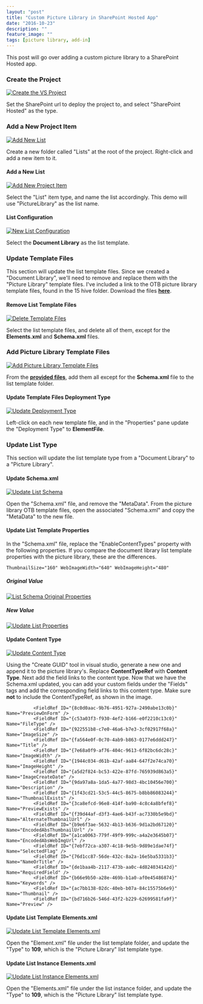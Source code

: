 ```yaml
---
layout: "post"
title: "Custom Picture Library in SharePoint Hosted App"
date: "2016-10-23"
description: ""
feature_image: ""
tags: [picture library, add-in]
---
```


This post will go over adding a custom picture library to a SharePoint Hosted app.

<!--more-->

### Create the Project

[![Create the VS Project](images/PictureLibrary/CreateProject.png)](images/PictureLibrary/CreateProject.png)

Set the SharePoint url to deploy the project to, and select "SharePoint Hosted" as the type.

### Add a New Project Item

[![Add New List](images/PictureLibrary/AddNewList.png)](images/PictureLibrary/AddNewList.png)

Create a new folder called "Lists" at the root of the project. Right-click and add a new item to it.

#### Add a New List

[![Add New Project Item](images/PictureLibrary/AddNewItem.png)](images/PictureLibrary/AddNewItem.png)

Select the "List" item type, and name the list accordingly. This demo will use "PictureLibrary" as the list name.

#### List Configuration

[![New List Configuration](images/PictureLibrary/AddNewListConfiguration.png)](images/PictureLibrary/AddNewListConfiguration.png)

Select the **Document Library** as the list template.

### Update Template Files

This section will update the list template files. Since we created a "Document Library", we'll need to remove and replace them with the "Picture Library" template files. I've included a link to the OTB picture library template files, found in the 15 hive folder. Download the files [**here**](images/PictureLibrary/PictureLibrary.zip).

#### Remove List Template Files

[![Delete Template Files](images/PictureLibrary/DeleteFiles.png)](images/PictureLibrary/DeleteFiles.png)

Select the list template files, and delete all of them, except for the **Elements.xml** and **Schema.xml** files.

### Add Picture Library Template Files

[![Add Picture Library Template Files](images/PictureLibrary/AddPictureLibraryTemplateFiles.png)](images/PictureLibrary/AddPictureLibraryTemplateFiles.png)

From the [**provided files**](images/PictureLibrary/PictureLibrary.zip), add them all except for the **Schema.xml** file to the list template folder.

#### Update Template Files Deployment Type

[![Update Deployment Type](images/PictureLibrary/UpdateFileDeploymentTypes.png)](images/PictureLibrary/UpdateFileDeploymentTypes.png)

Left-click on each new template file, and in the "Properties" pane update the "Deployment Type" to **ElementFile**.

### Update List Type

This section will update the list template type from a "Document Library" to a "Picture Library".

#### Update Schema.xml

[![Update List Schema](images/PictureLibrary/ReplaceListSchemaMetaData.png)](images/PictureLibrary/ReplaceListSchemaMetaData.png)

Open the "Schema.xml" file, and remove the "MetaData". From the picture library OTB template files, open the associated "Schema.xml" and copy the "MetaData" to the new file.

#### Update List Template Properties

In the "Schema.xml" file, replace the "EnableContentTypes" property with the following properties. If you compare the document library list template properties with the picture library, these are the differences.

```
ThumbnailSize="160" WebImageWidth="640" WebImageHeight="480"

```

##### Original Value

[![List Schema Original Properties](images/PictureLibrary/ListSchemaOrigProperties.png)](images/PictureLibrary/ListSchemaOrigProperties.png)

##### New Value

[![Update List Properties](images/PictureLibrary/ListSchemaProperties.png)](images/PictureLibrary/ListSchemaProperties.png)

#### Update Content Type

[![Update Content Type](images/PictureLibrary/UpdateContentType.png)](images/PictureLibrary/UpdateContentType.png)

Using the "Create GUID" tool in visual studio, generate a new one and append it to the picture library's. Replace **ContentTypeRef** with **Content Type**. Next add the field links to the content type. Now that we have the Schema.xml updated, you can add your custom fields under the "Fields" tags and add the corresponding field links to this content type. Make sure **not** to include the ContentTypeRef, as shown in the image.

```
          <FieldRef ID="{8c0d0aac-9b76-4951-927a-2490abe13c0b}" Name="PreviewOnForm" />
          <FieldRef ID="{c53a03f3-f930-4ef2-b166-e0f2210c13c0}" Name="FileType" />
          <FieldRef ID="{922551b8-c7e0-46a6-b7e3-3cf02917f68a}" Name="ImageSize" />
          <FieldRef ID="{fa564e0f-0c70-4ab9-b863-0177e6ddd247}" Name="Title" />
          <FieldRef ID="{7e68a0f9-af76-404c-9613-6f82bc6dc28c}" Name="ImageWidth" />
          <FieldRef ID="{1944c034-d61b-42af-aa84-647f2e74ca70}" Name="ImageHeight" />
          <FieldRef ID="{a5d2f824-bc53-422e-87fd-765939d863a5}" Name="ImageCreateDate" />
          <FieldRef ID="{9da97a8a-1da5-4a77-98d3-4bc10456e700}" Name="Description" />
          <FieldRef ID="{1f43cd21-53c5-44c5-8675-b8bb86083244}" Name="ThumbnailExists" />
          <FieldRef ID="{3ca8efcd-96e8-414f-ba90-4c8c4a8bfef8}" Name="PreviewExists" />
          <FieldRef ID="{f39d44af-d3f3-4ae6-b43f-ac7330b5e9bd}" Name="AlternateThumbnailUrl" />
          <FieldRef ID="{b9e6f3ae-5632-4b13-b636-9d1a2bd67120}" Name="EncodedAbsThumbnailUrl" />
          <FieldRef ID="{a1ca0063-779f-49f9-999c-a4a2e3645b07}" Name="EncodedAbsWebImgUrl" />
          <FieldRef ID="{7ebf72ca-a307-4c18-9e5b-9d89e1dae74f}" Name="SelectedFlag" />
          <FieldRef ID="{76d1cc87-56de-432c-8a2a-16e5ba5331b3}" Name="NameOrTitle" />
          <FieldRef ID="{de1baa4b-2117-473b-aa0c-4d824034142d}" Name="RequiredField" />
          <FieldRef ID="{b66e9b50-a28e-469b-b1a0-af0e45486874}" Name="Keywords" />
          <FieldRef ID="{ac7bb138-02dc-40eb-b07a-84c15575b6e9}" Name="Thumbnail" />
          <FieldRef ID="{bd716b26-546d-43f2-b229-62699581fa9f}" Name="Preview" />

```

#### Update List Template Elements.xml

[![Update List Template Elements.xml](images/PictureLibrary/UpdateElements.png)](images/PictureLibrary/UpdateElements)

Open the "Element.xml" file under the list template folder, and update the "Type" to **109**, which is the "Picture Library" list template type.

#### Update List Instance Elements.xml

[![Update List Instance Elements.xml](images/PictureLibrary/UpdateListInstance.png)](images/PictureLibrary/UpdateListInstance.png)

Open the "Elements.xml" file under the list instance folder, and update the "Type" to **109**, which is the "Picture Library" list template type.
